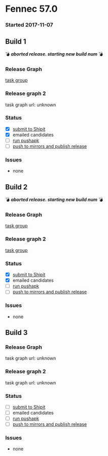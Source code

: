 # Fennec 57.0

### Started 2017-11-07

## Build 1
:bomb: _**aborted release. starting new build num**_ :bomb:


### Release Graph
[task group](https://tools.taskcluster.net/push-inspector/#/d343GBDQQAqxpax-zFd1CA)

### Release graph 2
task graph url: unknown

### Status
- [x] [submit to Shipit](https://wiki.mozilla.org/Release:Release_Automation_on_Mercurial:Starting_a_Release#Submit_to_Ship_It)
- [x] emailed candidates
- [ ] [run pushapk](https://github.com/mozilla/releasewarrior/blob/master/how-tos/relpro.md#2-push-to-google-play-store)
- [ ] [push to mirrors and publish release](https://github.com/mozilla/releasewarrior/blob/master/how-tos/relpro.md#3-push-to-releases-dir-mirrors)

### Issues
- none

## Build 2
:bomb: _**aborted release. starting new build num**_ :bomb:


### Release Graph
[task group](https://tools.taskcluster.net/push-inspector/#/BYWW8iI0SZmqK4aoxe_BDw)

### Release graph 2
[task group](https://tools.taskcluster.net/push-inspector/#/fxGv7RM5Si-_PGb17TxRKA)

### Status
- [x] [submit to Shipit](https://wiki.mozilla.org/Release:Release_Automation_on_Mercurial:Starting_a_Release#Submit_to_Ship_It)
- [x] emailed candidates
- [ ] [run pushapk](https://github.com/mozilla/releasewarrior/blob/master/how-tos/relpro.md#2-push-to-google-play-store)
- [ ] [push to mirrors and publish release](https://github.com/mozilla/releasewarrior/blob/master/how-tos/relpro.md#3-push-to-releases-dir-mirrors)

### Issues
- none

## Build 3


### Release Graph
task graph url: unknown

### Release graph 2
task graph url: unknown

### Status
- [ ] [submit to Shipit](https://wiki.mozilla.org/Release:Release_Automation_on_Mercurial:Starting_a_Release#Submit_to_Ship_It)
- [ ] emailed candidates
- [ ] [run pushapk](https://github.com/mozilla/releasewarrior/blob/master/how-tos/relpro.md#2-push-to-google-play-store)
- [ ] [push to mirrors and publish release](https://github.com/mozilla/releasewarrior/blob/master/how-tos/relpro.md#3-push-to-releases-dir-mirrors)

### Issues
- none

